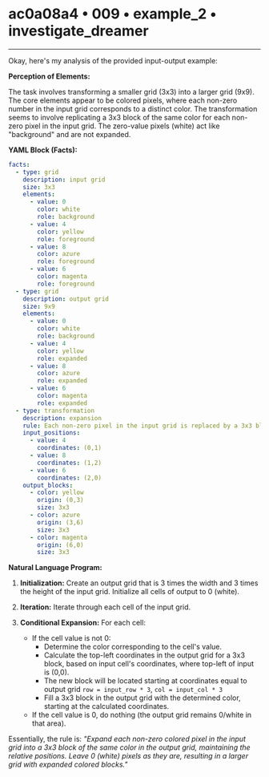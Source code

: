 # ac0a08a4 • 009 • example_2 • investigate_dreamer

---
Okay, here's my analysis of the provided input-output example:

**Perception of Elements:**

The task involves transforming a smaller grid (3x3) into a larger grid (9x9). The core elements appear to be colored pixels, where each non-zero number in the input grid corresponds to a distinct color. The transformation seems to involve replicating a 3x3 block of the same color for each non-zero pixel in the input grid. The zero-value pixels (white) act like "background" and are not expanded.

**YAML Block (Facts):**



```yaml
facts:
  - type: grid
    description: input grid
    size: 3x3
    elements:
      - value: 0
        color: white
        role: background
      - value: 4
        color: yellow
        role: foreground
      - value: 8
        color: azure
        role: foreground
      - value: 6
        color: magenta
        role: foreground
  - type: grid
    description: output grid
    size: 9x9
    elements:
      - value: 0
        color: white
        role: background
      - value: 4
        color: yellow
        role: expanded
      - value: 8
        color: azure
        role: expanded
      - value: 6
        color: magenta
        role: expanded
  - type: transformation
    description: expansion
    rule: Each non-zero pixel in the input grid is replaced by a 3x3 block of the same color in the output grid.
    input_positions:
      - value: 4
        coordinates: (0,1)
      - value: 8
        coordinates: (1,2)
      - value: 6
        coordinates: (2,0)
    output_blocks:
      - color: yellow
        origin: (0,3)
        size: 3x3
      - color: azure
        origin: (3,6)
        size: 3x3
      - color: magenta
        origin: (6,0)
        size: 3x3

```



**Natural Language Program:**

1.  **Initialization:** Create an output grid that is 3 times the width and 3 times the height of the input grid. Initialize all cells of output to 0 (white).

2.  **Iteration:** Iterate through each cell of the input grid.

3.  **Conditional Expansion:** For each cell:
    *   If the cell value is not 0:
        *   Determine the color corresponding to the cell's value.
        *   Calculate the top-left coordinates in the output grid for a 3x3 block, based on input cell's coordinates, where top-left of input is (0,0).
        *   The new block will be located starting at coordinates equal to output grid `row = input_row * 3`, `col = input_col * 3`
        *   Fill a 3x3 block in the output grid with the determined color, starting at the calculated coordinates.
    *   If the cell value is 0, do nothing (the output grid remains 0/white in that area).

Essentially, the rule is: _"Expand each non-zero colored pixel in the input grid into a 3x3 block of the same color in the output grid, maintaining the relative positions. Leave 0 (white) pixels as they are, resulting in a larger grid with expanded colored blocks."_

